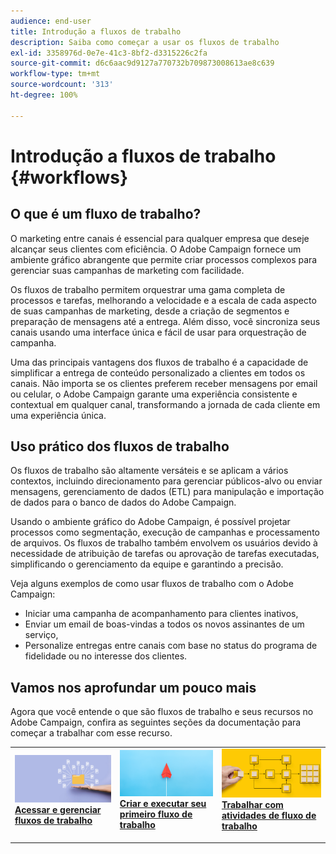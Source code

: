 ```yaml
---
audience: end-user
title: Introdução a fluxos de trabalho
description: Saiba como começar a usar os fluxos de trabalho
exl-id: 3358976d-0e7e-41c3-8bf2-d3315226c2fa
source-git-commit: d6c6aac9d9127a770732b709873008613ae8c639
workflow-type: tm+mt
source-wordcount: '313'
ht-degree: 100%

---
```


# Introdução a fluxos de trabalho {#workflows}

## O que é um fluxo de trabalho?

O marketing entre canais é essencial para qualquer empresa que deseje alcançar seus clientes com eficiência. O Adobe Campaign fornece um ambiente gráfico abrangente que permite criar processos complexos para gerenciar suas campanhas de marketing com facilidade.

Os fluxos de trabalho permitem orquestrar uma gama completa de processos e tarefas, melhorando a velocidade e a escala de cada aspecto de suas campanhas de marketing, desde a criação de segmentos e preparação de mensagens até a entrega. Além disso, você sincroniza seus canais usando uma interface única e fácil de usar para orquestração de campanha.

Uma das principais vantagens dos fluxos de trabalho é a capacidade de simplificar a entrega de conteúdo personalizado a clientes em todos os canais. Não importa se os clientes preferem receber mensagens por email ou celular, o Adobe Campaign garante uma experiência consistente e contextual em qualquer canal, transformando a jornada de cada cliente em uma experiência única.

## Uso prático dos fluxos de trabalho

Os fluxos de trabalho são altamente versáteis e se aplicam a vários contextos, incluindo direcionamento para gerenciar públicos-alvo ou enviar mensagens, gerenciamento de dados (ETL) para manipulação e importação de dados para o banco de dados do Adobe Campaign.

Usando o ambiente gráfico do Adobe Campaign, é possível projetar processos como segmentação, execução de campanhas e processamento de arquivos. Os fluxos de trabalho também envolvem os usuários devido à necessidade de atribuição de tarefas ou aprovação de tarefas executadas, simplificando o gerenciamento da equipe e garantindo a precisão.

Veja alguns exemplos de como usar fluxos de trabalho com o Adobe Campaign:

* Iniciar uma campanha de acompanhamento para clientes inativos,
* Enviar um email de boas-vindas a todos os novos assinantes de um serviço,
* Personalize entregas entre canais com base no status do programa de fidelidade ou no interesse dos clientes.

## Vamos nos aprofundar um pouco mais

Agora que você entende o que são fluxos de trabalho e seus recursos no Adobe Campaign, confira as seguintes seções da documentação para começar a trabalhar com esse recurso.

<table style="table-layout:fixed"><tr style="border: 0;">
<td>
<a href="access-monitor.md">
<img alt="Acessar e gerenciar fluxos de trabalho" src="assets/do-not-localize/workflow-access.jpeg">
</a>
<div>
<a href="access-monitor.md"><strong>Acessar e gerenciar fluxos de trabalho</strong></a>
</div>
<p>
</td>
<td>
<a href="create-workflow.md">
<img alt="Criar e executar seu primeiro fluxo de trabalho" src="assets/do-not-localize/workflow-create.jpeg">
</a>
<div><a href="create-workflow.md"><strong>Criar e executar seu primeiro fluxo de trabalho</strong>
</div>
<p>
</td>
<td>
<a href="activities/about-activities.md">
<img alt="Trabalhar com atividades de fluxo de trabalho" src="assets/do-not-localize/workflow-activities.jpeg">
</a>
<div>
<a href="activities/about-activities.md"><strong>Trabalhar com atividades de fluxo de trabalho</strong></a>
</div>
<p></td>
</tr></table>